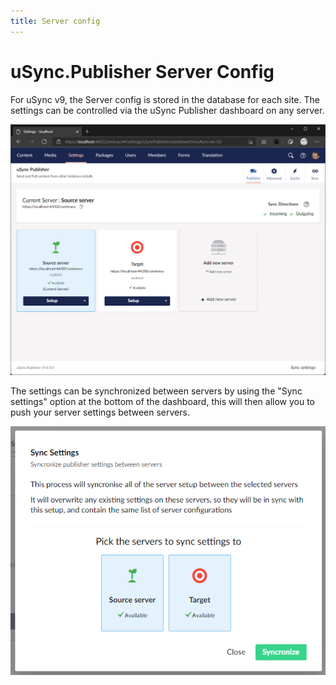 ```yaml
---
title: Server config
---
```

# uSync.Publisher Server Config

For uSync v9, the Server config is stored in the database for each site. The settings can be controlled via the uSync Publisher dashboard on any server.

![Publisher dashboard](dashboard.png)

The settings can be synchronized between servers by using the "Sync settings" option at the bottom of the dashboard, this will then allow you to push your server settings between servers. 

![Sync Settings](serversync.png)


